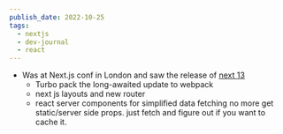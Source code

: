 ```yaml
---
publish_date: 2022-10-25
tags:
  - nextjs
  - dev-journal
  - react
---
```

- Was at Next.js conf in London and saw the release of [next 13](https://nextjs.org/blog/next-13)
	- Turbo pack the long-awaited update to webpack
	- next js layouts and new router 
	- react server components for simplified data fetching no more get static/server side props. just fetch and figure out if you want to cache it.
